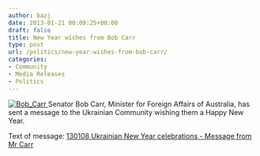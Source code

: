 ```yaml
---
author: bazj
date: 2013-01-21 00:09:25+00:00
draft: false
title: New Year wishes from Bob Carr
type: post
url: /politics/new-year-wishes-from-bob-carr/
categories:
- Community
- Media Releases
- Politics
---
```


[![Bob_Carr](http://www.ozeukes.com/wp-content/uploads/2013/01/Bob_Carr.jpg)
](http://www.ozeukes.com/wp-content/uploads/2013/01/Bob_Carr.jpg)Senator Bob Carr, Minister for Foreign Affairs of Australia, has sent a message to the Ukrainian Community wishing them a Happy New Year.

Text of message: [130108 Ukrainian New Year celebrations - Message from Mr Carr](http://www.ozeukes.com/wp-content/uploads/2013/01/130108-Ukrainian-New-Year-celebrations-Message-from-Mr-Carr.pdf)
